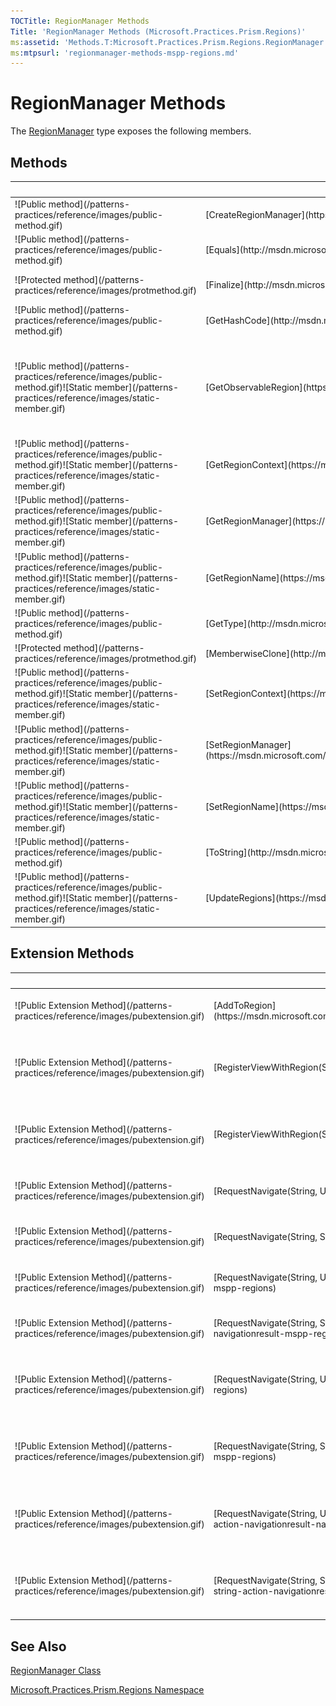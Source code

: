 ```yaml
---
TOCTitle: RegionManager Methods
Title: 'RegionManager Methods (Microsoft.Practices.Prism.Regions)'
ms:assetid: 'Methods.T:Microsoft.Practices.Prism.Regions.RegionManager'
ms:mtpsurl: 'regionmanager-methods-mspp-regions.md'
---
```


# RegionManager Methods

The [RegionManager](https://msdn.microsoft.com/library/microsoft.practices.prism.regions.regionmanager) type exposes the following members.

## Methods

<table>
<thead>
<tr class="header">
<th> </th>
<th>Name</th>
<th>Description</th>
</tr>
</thead>
<tbody>
<tr class="odd">
<td>![Public method](/patterns-practices/reference/images/public-method.gif)</td>
<td>[CreateRegionManager](https://msdn.microsoft.com/library/microsoft.practices.prism.regions.regionmanager.createregionmanager)</td>
<td><div class="summary">
Creates a new region manager.
</div></td>
</tr>
<tr class="even">
<td>![Public method](/patterns-practices/reference/images/public-method.gif)</td>
<td>[Equals](http://msdn.microsoft.com/en-us/library/bsc2ak47)</td>
<td><div class="summary">
Determines whether the specified [Object](http://msdn.microsoft.com/en-us/library/e5kfa45b) is equal to the current [Object](http://msdn.microsoft.com/en-us/library/e5kfa45b).
</div>
(Inherited from [Object](http://msdn.microsoft.com/en-us/library/e5kfa45b).)</td>
</tr>
<tr class="odd">
<td>![Protected method](/patterns-practices/reference/images/protmethod.gif)</td>
<td>[Finalize](http://msdn.microsoft.com/en-us/library/4k87zsw7)</td>
<td><div class="summary">
Allows an object to try to free resources and perform other cleanup operations before it is reclaimed by garbage collection.
</div>
(Inherited from [Object](http://msdn.microsoft.com/en-us/library/e5kfa45b).)</td>
</tr>
<tr class="even">
<td>![Public method](/patterns-practices/reference/images/public-method.gif)</td>
<td>[GetHashCode](http://msdn.microsoft.com/en-us/library/zdee4b3y)</td>
<td><div class="summary">
Serves as a hash function for a particular type.
</div>
(Inherited from [Object](http://msdn.microsoft.com/en-us/library/e5kfa45b).)</td>
</tr>
<tr class="odd">
<td>![Public method](/patterns-practices/reference/images/public-method.gif)![Static member](/patterns-practices/reference/images/static-member.gif)</td>
<td>[GetObservableRegion](https://msdn.microsoft.com/library/microsoft.practices.prism.regions.regionmanager.getobservableregion(system.windows.dependencyobject))</td>
<td><div class="summary">
Returns an [ObservableObject&lt;T&gt;](/patterns-practices/reference/observableobject-t-class-mspp) wrapper that can hold an [IRegion](https://msdn.microsoft.com/library/microsoft.practices.prism.regions.iregion). Using this wrapper you can detect when an [IRegion](https://msdn.microsoft.com/library/microsoft.practices.prism.regions.iregion) has been created by the [RegionAdapterBase&lt;T&gt;](/patterns-practices/reference/regionadapterbase-t-class-mspp-regions). If the [ObservableObject&lt;T&gt;](/patterns-practices/reference/observableobject-t-class-mspp) wrapper does not yet exist, a new wrapper will be created. When the region gets created and assigned to the wrapper, you can use the [PropertyChanged](/patterns-practices/reference/observableobject-t-class-mspp.propertychanged) event to get notified of that change.
</div></td>
</tr>
<tr class="even">
<td>![Public method](/patterns-practices/reference/images/public-method.gif)![Static member](/patterns-practices/reference/images/static-member.gif)</td>
<td>[GetRegionContext](https://msdn.microsoft.com/library/microsoft.practices.prism.regions.regionmanager.getregioncontext(system.windows.dependencyobject))</td>
<td><div class="summary">
Gets the value of the [RegionContextProperty](https://msdn.microsoft.com/library/microsoft.practices.prism.regions.regionmanager.regioncontextproperty) attached property.
</div></td>
</tr>
<tr class="odd">
<td>![Public method](/patterns-practices/reference/images/public-method.gif)![Static member](/patterns-practices/reference/images/static-member.gif)</td>
<td>[GetRegionManager](https://msdn.microsoft.com/library/microsoft.practices.prism.regions.regionmanager.getregionmanager(system.windows.dependencyobject))</td>
<td><div class="summary">
Gets the value of the [RegionNameProperty](https://msdn.microsoft.com/library/microsoft.practices.prism.regions.regionmanager.regionnameproperty) attached property.
</div></td>
</tr>
<tr class="even">
<td>![Public method](/patterns-practices/reference/images/public-method.gif)![Static member](/patterns-practices/reference/images/static-member.gif)</td>
<td>[GetRegionName](https://msdn.microsoft.com/library/microsoft.practices.prism.regions.regionmanager.getregionname(system.windows.dependencyobject))</td>
<td><div class="summary">
Gets the value for the [RegionNameProperty](https://msdn.microsoft.com/library/microsoft.practices.prism.regions.regionmanager.regionnameproperty) attached property.
</div></td>
</tr>
<tr class="odd">
<td>![Public method](/patterns-practices/reference/images/public-method.gif)</td>
<td>[GetType](http://msdn.microsoft.com/en-us/library/dfwy45w9)</td>
<td><div class="summary">
Gets the [Type](http://msdn.microsoft.com/en-us/library/42892f65) of the current instance.
</div>
(Inherited from [Object](http://msdn.microsoft.com/en-us/library/e5kfa45b).)</td>
</tr>
<tr class="even">
<td>![Protected method](/patterns-practices/reference/images/protmethod.gif)</td>
<td>[MemberwiseClone](http://msdn.microsoft.com/en-us/library/57ctke0a)</td>
<td><div class="summary">
Creates a shallow copy of the current [Object](http://msdn.microsoft.com/en-us/library/e5kfa45b).
</div>
(Inherited from [Object](http://msdn.microsoft.com/en-us/library/e5kfa45b).)</td>
</tr>
<tr class="odd">
<td>![Public method](/patterns-practices/reference/images/public-method.gif)![Static member](/patterns-practices/reference/images/static-member.gif)</td>
<td>[SetRegionContext](https://msdn.microsoft.com/library/microsoft.practices.prism.regions.regionmanager.setregioncontext(system.windows.dependencyobject%2csystem.object))</td>
<td><div class="summary">
Sets the [RegionContextProperty](https://msdn.microsoft.com/library/microsoft.practices.prism.regions.regionmanager.regioncontextproperty) attached property.
</div></td>
</tr>
<tr class="even">
<td>![Public method](/patterns-practices/reference/images/public-method.gif)![Static member](/patterns-practices/reference/images/static-member.gif)</td>
<td>[SetRegionManager](https://msdn.microsoft.com/library/microsoft.practices.prism.regions.regionmanager.setregionmanager(system.windows.dependencyobject%2cmicrosoft.practices.prism.regions.iregionmanager))</td>
<td><div class="summary">
Sets the [RegionManagerProperty](https://msdn.microsoft.com/library/microsoft.practices.prism.regions.regionmanager.regionmanagerproperty) attached property.
</div></td>
</tr>
<tr class="odd">
<td>![Public method](/patterns-practices/reference/images/public-method.gif)![Static member](/patterns-practices/reference/images/static-member.gif)</td>
<td>[SetRegionName](https://msdn.microsoft.com/library/microsoft.practices.prism.regions.regionmanager.setregionname(system.windows.dependencyobject%2csystem.string))</td>
<td><div class="summary">
Sets the [RegionNameProperty](https://msdn.microsoft.com/library/microsoft.practices.prism.regions.regionmanager.regionnameproperty) attached property.
</div></td>
</tr>
<tr class="even">
<td>![Public method](/patterns-practices/reference/images/public-method.gif)</td>
<td>[ToString](http://msdn.microsoft.com/en-us/library/7bxwbwt2)</td>
<td><div class="summary">
Returns a string that represents the current object.
</div>
(Inherited from [Object](http://msdn.microsoft.com/en-us/library/e5kfa45b).)</td>
</tr>
<tr class="odd">
<td>![Public method](/patterns-practices/reference/images/public-method.gif)![Static member](/patterns-practices/reference/images/static-member.gif)</td>
<td>[UpdateRegions](https://msdn.microsoft.com/library/microsoft.practices.prism.regions.regionmanager.updateregions)</td>
<td><div class="summary">
Notifies attached behaviors to update the region managers appropriatelly if needed to.
</div></td>
</tr>
</tbody>
</table>

## Extension Methods

<table>
<thead>
<tr class="header">
<th> </th>
<th>Name</th>
<th>Description</th>
</tr>
</thead>
<tbody>
<tr class="odd">
<td>![Public Extension Method](/patterns-practices/reference/images/pubextension.gif)</td>
<td>[AddToRegion](https://msdn.microsoft.com/library/microsoft.practices.prism.regions.regionmanagerextensions.addtoregion(microsoft.practices.prism.regions.iregionmanager%2csystem.string%2csystem.object))</td>
<td><div class="summary">
Add a view to the Views collection of a Region. Note that the region must already exist in this regionmanager.
</div>
(Defined by [RegionManagerExtensions](https://msdn.microsoft.com/library/microsoft.practices.prism.regions.regionmanagerextensions).)</td>
</tr>
<tr class="even">
<td>![Public Extension Method](/patterns-practices/reference/images/pubextension.gif)</td>
<td>[RegisterViewWithRegion(String, Type)](/patterns-practices/reference/regionmanagerextensions-registerviewwithregion-method-iregionmanager-string-type-mspp-regions)</td>
<td>Overloaded.
<div class="summary">
Associate a view with a region, by registering a type. When the region get's displayed this type will be resolved using the ServiceLocator into a concrete instance. The instance will be added to the Views collection of the region
</div>
(Defined by [RegionManagerExtensions](https://msdn.microsoft.com/library/microsoft.practices.prism.regions.regionmanagerextensions).)</td>
</tr>
<tr class="odd">
<td>![Public Extension Method](/patterns-practices/reference/images/pubextension.gif)</td>
<td>[RegisterViewWithRegion(String, Func&lt;Object&gt;)](/patterns-practices/reference/regionmanagerextensions-registerviewwithregion-method-iregionmanager-string-func-object-mspp-regions)</td>
<td>Overloaded.
<div class="summary">
Associate a view with a region, using a delegate to resolve a concreate instance of the view. When the region get's displayed, this delelgate will be called and the result will be added to the views collection of the region.
</div>
(Defined by [RegionManagerExtensions](https://msdn.microsoft.com/library/microsoft.practices.prism.regions.regionmanagerextensions).)</td>
</tr>
<tr class="even">
<td>![Public Extension Method](/patterns-practices/reference/images/pubextension.gif)</td>
<td>[RequestNavigate(String, Uri)](/patterns-practices/reference/regionmanagerextensions-requestnavigate-method-iregionmanager-string-uri-mspp-regions)</td>
<td>Overloaded.
<div class="summary">
Navigates the specified region manager.
</div>
(Defined by [RegionManagerExtensions](https://msdn.microsoft.com/library/microsoft.practices.prism.regions.regionmanagerextensions).)</td>
</tr>
<tr class="odd">
<td>![Public Extension Method](/patterns-practices/reference/images/pubextension.gif)</td>
<td>[RequestNavigate(String, String)](/patterns-practices/reference/regionmanagerextensions-requestnavigate-method-iregionmanager-string-string-mspp-regions)</td>
<td>Overloaded.
<div class="summary">
Navigates the specified region manager.
</div>
(Defined by [RegionManagerExtensions](https://msdn.microsoft.com/library/microsoft.practices.prism.regions.regionmanagerextensions).)</td>
</tr>
<tr class="even">
<td>![Public Extension Method](/patterns-practices/reference/images/pubextension.gif)</td>
<td>[RequestNavigate(String, Uri, Action&lt;NavigationResult&gt;)](/patterns-practices/reference/regionmanagerextensions-requestnavigate-method-iregionmanager-string-uri-action-navigationresult-mspp-regions)</td>
<td>Overloaded.
<div class="summary">
Navigates the specified region manager.
</div>
(Defined by [RegionManagerExtensions](https://msdn.microsoft.com/library/microsoft.practices.prism.regions.regionmanagerextensions).)</td>
</tr>
<tr class="odd">
<td>![Public Extension Method](/patterns-practices/reference/images/pubextension.gif)</td>
<td>[RequestNavigate(String, String, Action&lt;NavigationResult&gt;)](/patterns-practices/reference/regionmanagerextensions-requestnavigate-method-iregionmanager-string-string-action-navigationresult-mspp-regions)</td>
<td>Overloaded.
<div class="summary">
Navigates the specified region manager.
</div>
(Defined by [RegionManagerExtensions](https://msdn.microsoft.com/library/microsoft.practices.prism.regions.regionmanagerextensions).)</td>
</tr>
<tr class="even">
<td>![Public Extension Method](/patterns-practices/reference/images/pubextension.gif)</td>
<td>[RequestNavigate(String, Uri, NavigationParameters)](/patterns-practices/reference/regionmanagerextensions-requestnavigate-method-iregionmanager-string-uri-navigationparameters-mspp-regions)</td>
<td>Overloaded.
<div class="summary">
This method allows an IRegionManager to locate a specified region and navigate in it to the specified target Uri, passing an instance of NavigationParameters, which holds a collection of object parameters.
</div>
(Defined by [RegionManagerExtensions](https://msdn.microsoft.com/library/microsoft.practices.prism.regions.regionmanagerextensions).)</td>
</tr>
<tr class="odd">
<td>![Public Extension Method](/patterns-practices/reference/images/pubextension.gif)</td>
<td>[RequestNavigate(String, String, NavigationParameters)](/patterns-practices/reference/regionmanagerextensions-requestnavigate-method-iregionmanager-string-string-navigationparameters-mspp-regions)</td>
<td>Overloaded.
<div class="summary">
This method allows an IRegionManager to locate a specified region and navigate in it to the specified target string, passing an instance of NavigationParameters, which holds a collection of object parameters.
</div>
(Defined by [RegionManagerExtensions](https://msdn.microsoft.com/library/microsoft.practices.prism.regions.regionmanagerextensions).)</td>
</tr>
<tr class="even">
<td>![Public Extension Method](/patterns-practices/reference/images/pubextension.gif)</td>
<td>[RequestNavigate(String, Uri, Action&lt;NavigationResult&gt;, NavigationParameters)](/patterns-practices/reference/regionmanagerextensions-requestnavigate-method-iregionmanager-string-uri-action-navigationresult-navigationparameters-mspp-regions)</td>
<td>Overloaded.
<div class="summary">
This method allows an IRegionManager to locate a specified region and navigate in it to the specified target Uri, passing a navigation callback and an instance of NavigationParameters, which holds a collection of object parameters.
</div>
(Defined by [RegionManagerExtensions](https://msdn.microsoft.com/library/microsoft.practices.prism.regions.regionmanagerextensions).)</td>
</tr>
<tr class="odd">
<td>![Public Extension Method](/patterns-practices/reference/images/pubextension.gif)</td>
<td>[RequestNavigate(String, String, Action&lt;NavigationResult&gt;, NavigationParameters)](/patterns-practices/reference/regionmanagerextensions-requestnavigate-method-iregionmanager-string-string-action-navigationresult-navigationparameters-mspp-regions)</td>
<td>Overloaded.
<div class="summary">
This method allows an IRegionManager to locate a specified region and navigate in it to the specified target string, passing a navigation callback and an instance of NavigationParameters, which holds a collection of object parameters.
</div>
(Defined by [RegionManagerExtensions](https://msdn.microsoft.com/library/microsoft.practices.prism.regions.regionmanagerextensions).)</td>
</tr>
</tbody>
</table>

## See Also

[RegionManager Class](https://msdn.microsoft.com/library/microsoft.practices.prism.regions.regionmanager)

[Microsoft.Practices.Prism.Regions Namespace](https://msdn.microsoft.com/library/microsoft.practices.prism.regions)